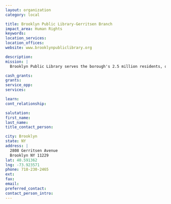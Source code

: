 ```yaml
---
layout: organization
category: local

title: Brooklyn Public Library-Gerritsen Branch
impact_area: Human Rights
keywords: 
location_services: 
location_offices: 
website: www.brooklynpubliclibrary.org

description: 
mission: |
  Brooklyn Public Library serves the borough's 2.5 million residents, offering thousands of public programs, millions of books and use of more than 1,100 free Internet-accessible computers.

cash_grants: 
grants: 
service_opp: 
services: 

learn: 
cont_relationship: 

salutation: 
first_name: 
last_name: 
title_contact_person: 

city: Brooklyn
state: NY
address: |
  2808 Gerritsen Avenue    
  Brooklyn NY 11229
lat: 40.591362
lng: -73.923571
phone: 718-230-2465
ext: 
fax: 
email: 
preferred_contact: 
contact_person_intro: 
---
```

